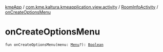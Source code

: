 [kmeApp](../../index.md) / [com.kme.kaltura.kmeapplication.view.activity](../index.md) / [RoomInfoActivity](index.md) / [onCreateOptionsMenu](./on-create-options-menu.md)

# onCreateOptionsMenu

`fun onCreateOptionsMenu(menu: `[`Menu`](https://developer.android.com/reference/android/view/Menu.html)`?): `[`Boolean`](https://kotlinlang.org/api/latest/jvm/stdlib/kotlin/-boolean/index.html)